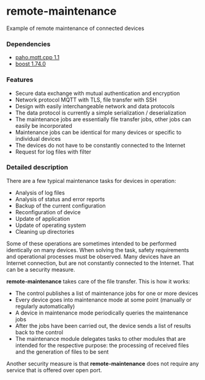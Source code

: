 # remote-maintenance
Example of remote maintenance of connected devices

### Dependencies
- [paho.mqtt.cpp 1.1](https://github.com/eclipse/paho.mqtt.cpp)
- [boost 1.74.0](https://www.boost.org)

### Features
- Secure data exchange with mutual authentication and encryption
- Network protocol MQTT with TLS, file transfer with SSH
- Design with easily interchangeable network and data protocols
- The data protocol is currently a simple serialization / deserialization
- The maintenance jobs are essentially file transfer jobs, other jobs can easily be incorporated
- Maintenance jobs can be identical for many devices or specific to individual devices
- The devices do not have to be constantly connected to the Internet
- Request for log files with filter


### Detailed description
There are a few typical maintenance tasks for devices in operation:
- Analysis of log files
- Analysis of status and error reports
- Backup of the current configuration
- Reconfiguration of device
- Update of application
- Update of operating system
- Cleaning up directories

Some of these operations are sometimes intended to be performed identically on many devices. When solving the task, safety requirements and operational processes must be observed. Many devices have an Internet connection, but are not constantly connected to the Internet. That can be a security measure.

**remote-maintenance** takes care of the file transfer. This is how it works:
- The control publishes a list of maintenance jobs for one or more devices
- Every device goes into maintenance mode at some point (manually or regularly automatically)
- A device in maintenance mode periodically queries the maintenance jobs
- After the jobs have been carried out, the device sends a list of results back to the control
- The maintenance module delegates tasks to other modules that are intended for the respective purpose: the processing of received files and the generation of files to be sent

Another security measure is that **remote-maintenance** does not require any service that is offered over open port.

